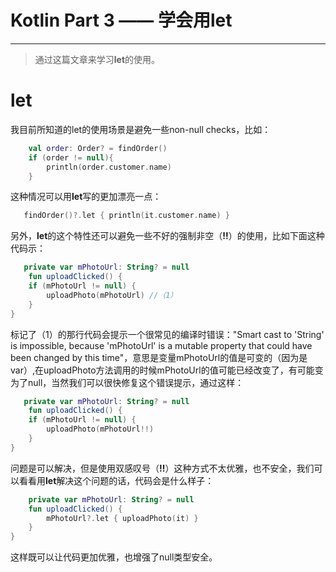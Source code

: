 # Kotlin Part 3 —— 学会用let


---

> 通过这篇文章来学习**let**的使用。

# let

我目前所知道的let的使用场景是避免一些non-null checks，比如：

```kotlin
    val order: Order? = findOrder()
    if (order != null){
        println(order.customer.name)
    }
```
这种情况可以用**let**写的更加漂亮一点：

```kotlin
   findOrder()?.let { println(it.customer.name) }
```
另外，**let**的这个特性还可以避免一些不好的强制非空（**!!**）的使用，比如下面这种代码示：
```kotlin
   private var mPhotoUrl: String? = null
    fun uploadClicked() {
    if (mPhotoUrl != null) {
        uploadPhoto(mPhotoUrl) //（1）
    }
}
```
标记了（1）的那行代码会提示一个很常见的编译时错误："Smart cast to 'String' is impossible, because 'mPhotoUrl' is a mutable property that could have been changed by this time"，意思是变量mPhotoUrl的值是可变的（因为是var）,在uploadPhoto方法调用的时候mPhotoUrl的值可能已经改变了，有可能变为了null，当然我们可以很快修复这个错误提示，通过这样：
```kotlin
   private var mPhotoUrl: String? = null
    fun uploadClicked() {
    if (mPhotoUrl != null) {
        uploadPhoto(mPhotoUrl!!)
    }
}
```
问题是可以解决，但是使用双感叹号（**!!**）这种方式不太优雅，也不安全，我们可以看看用**let**解决这个问题的话，代码会是什么样子：
```kotlin
    private var mPhotoUrl: String? = null
    fun uploadClicked() {
        mPhotoUrl?.let { uploadPhoto(it) }
    }
}
```

这样既可以让代码更加优雅，也增强了null类型安全。



